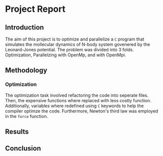 # Project Report 

##  Introduction 
The aim of this project is to optimize and parallelize a `C` program that simulates the mollecular dynamics of N-body system govenered by the Leonard-Jones potential. The problem was divided into 3 folds. Optimization, Parallelzing with OpenMp, and with OpenMpi.  

## Methodology
### Optimization 
The optimization task involved refactoring the code into seperate files. Then, the expensive functions where replaced with less costly function. Additionally, variables where redefined using `C` keywords to help the compiler optimze the code. Furthermore, Newton's third law was employed in the `force` function.    



## Results

## Conclusion 